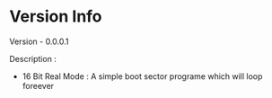 # Version Info

Version - 0.0.0.1

Description :

* 16 Bit Real Mode :
A simple boot sector programe which will loop foreever